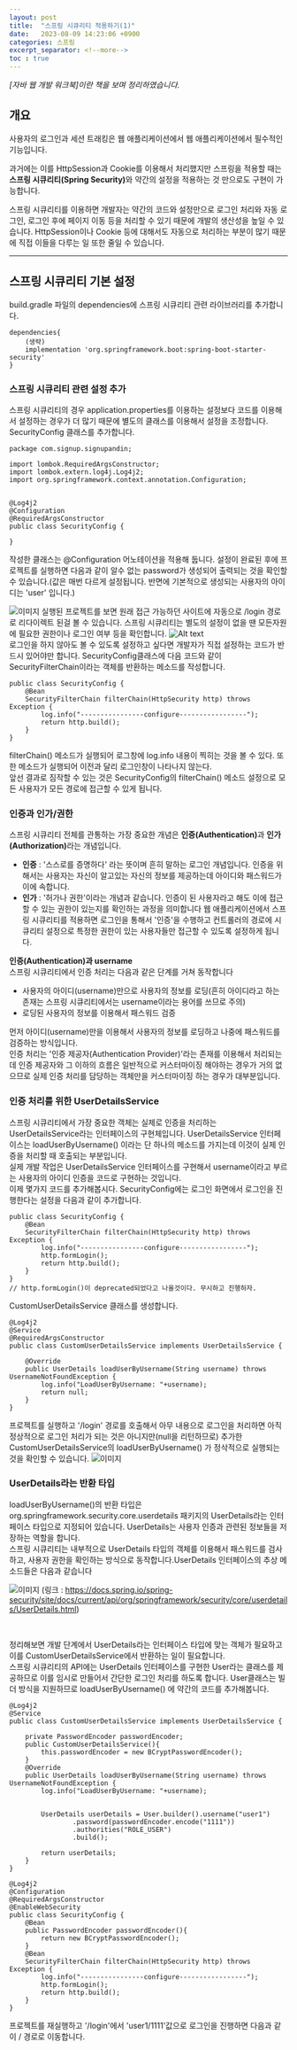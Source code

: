 ```yaml
---
layout: post
title:  "스프링 시큐리티 적용하기(1)"
date:   2023-08-09 14:23:06 +0900
categories: 스프링
excerpt_separator: <!--more-->
toc : true
---
```

<i>[자바 웹 개발 워크북]이란 책을 보며 정리하였습니다.</i>
## 개요
사용자의 로그인과 세션 트래킹은 웹 애플리케이션에서 웹 애플리케이션에서 필수적인 기능입니다.
<!--more-->
과거에는 이를 HttpSession과 Cookie를 이용해서 처리했지만 스프링을 적용할 때는 <b>스프링 시큐리티(Spring Security)</b>와 약간의 설정을 적용하는 것 만으로도 구현이 가능합니다.

스프링 시큐리티를 이용하면 개발자는 약간의 코드와 설정만으로 로그인 처리와 자동 로그인, 로그인 후에 페이지 이동 등을 처리할 수 있기 때문에 개발의 생산성을 높일 수 있습니다. HttpSession이나 Cookie 등에 대해서도 자동으로 처리하는 부분이 많기 때문에 직접 이들을 다루는 일 또한 줄일 수 있습니다.
***

## 스프링 시큐리티 기본 설정
build.gradle 파일의 dependencies에 스프링 시큐리티 관련 라이브러리를 추가합니다.
```
dependencies{
    (생략)
    implementation 'org.springframework.boot:spring-boot-starter-security'
}
```
### 스프링 시큐리티 관련 설정 추가
스프링 시큐리티의 경우 application.properties를 이용하는 설정보다 코드를 이용해서 설정하는 경우가 더 많기 때문에 별도의 클래스를 이용해서 설정을 조정합니다.<br>
SecurityConfig 클래스를 추가합니다.
```
package com.signup.signupandin;

import lombok.RequiredArgsConstructor;
import lombok.extern.log4j.Log4j2;
import org.springframework.context.annotation.Configuration;


@Log4j2
@Configuration
@RequiredArgsConstructor
public class SecurityConfig {

}
```
작성한 클래스는 @Configuration 어노테이션을 적용해 둡니다. 설정이 완료된 후에 프로젝트를 실행하면 다음과 같이 알수 없는 password가 생성되어 출력되는 것을 확인할 수 있습니다.(값은 매번 다르게 설정됩니다. 반면에 기본적으로 생성되는 사용자의 아이디는 'user' 입니다.)

![이미지](/assets/sp1.png)
실행된 프로젝트를 보면 원래 접근 가능하던 사이트에 자동으로 /login 경로로 리다이렉트 된걸 볼 수 있습니다. 스프링 시큐리티는 별도의 설정이 없을 땐 모든자원에 필요한 권한이나 로그인 여부 등을 확인합니다.
![Alt text](/assets/sp2.png)
<br>
로그인을 하지 않아도 볼 수 있도록 설정하고 싶다면 개발자가 직접 설정하는 코드가 반드시 있어야만 합니다. SecurityConfig클래스에 다음 코드와 같이 SecurityFilterChain이라는 객체를 반환하는 메소드를 작성합니다.
```
public class SecurityConfig {
    @Bean
    SecurityFilterChain filterChain(HttpSecurity http) throws Exception {
        log.info("----------------configure-----------------");
        return http.build();
    }
}
```
filterChain() 메소드가 실행되어 로그창에 log.info 내용이 찍히는 것을 볼 수 있다. 또한 메소드가 실행되어 이전과 달리 로그인창이 나타나지 않는다.
<br>
앞선 결과로 짐작할 수 있는 것은 SecurityConfig의 filterChain() 메소드 설정으로 모든 사용자가 모든 경로에 접근할 수 있게 됩니다.

### 인증과 인가/권한
스프링 시큐리티 전체를 관통하는 가장 중요한 개념은 <b>인증(Authentication)</b>과 <b>인가(Authorization)</b>라는 개념입니다.
- <b>인증</b> : '스스로를 증명하다' 라는 뜻이며 흔히 말하는 로그인 개념입니다. 인증을 위해서는 사용자는 자신이 알고있는 자신의 정보를 제공하는데 아이디와 패스워드가 이에 속합니다.
- <b>인가</b> : '허가나 권한'이라는 개념과 같습니다. 인증이 된 사용자라고 해도 이에 접근할 수 있는 권한이 있는지를 확인하는 과정을 의미합니다
웹 애플리케이션에서 스프링 시큐리티를 적용하면 로그인을 통해서 '인증'을 수행하고 컨트롤러의 경로에 시큐리티 설정으로 특정한 권한이 있는 사용자들만 접근할 수 있도록 설정하게 됩니다.

<b>인증(Authentication)과 username</b><br>
스프링 시큐리티에서 인증 처리는 다음과 같은 단계를 거쳐 동작합니다
- 사용자의 아이디(username)만으로 사용자의 정보를 로딩(흔히 아이디라고 하는 존재는 스프링 시큐리티에서는 username이라는 용어를 쓰므로 주의)
- 로딩된 사용자의 정보를 이용해서 패스워드 검증

먼저 아이디(username)만을 이용해서 사용자의 정보를 로딩하고 나중에 패스워드를 검증하는 방식입니다.<br>
인증 처리는 '인증 제공자(Authentication Provider)'라는 존재를 이용해서 처리되는데 인증 제공자와 그 이하의 흐름은 일반적으로 커스터마이징 해야하는 경우가 거의 없으므로 실제 인증 처리를 담당하는 객체만을 커스터마이징 하는 경우가 대부분입니다.

### 인증 처리를 위한 UserDetailsService
스프링 시큐리티에서 가장 중요한 객체는 실제로 인증을 처리하는 UserDetailsService라는 인터페이스의 구현체입니다. UserDetailsService 인터페이스는 loadUserByUsername() 이라는 단 하나의 메소드를 가지는데 이것이 실제 인증을 처리할 때 호출되는 부분입니다.
<br>
실제 개발 작업은 UserDetailsService 인터페이스를 구현해서 username이라고 부르는 사용자의 아이디 인증을 코드로 구현하는 것입니다.
<br>
이제 몇가지 코드를 추가해봅시다.
SecurityConfig에는 로그인 화면에서 로그인을 진행한다는 설정을 다음과 같이 추가합니다.
```
public class SecurityConfig {
    @Bean
    SecurityFilterChain filterChain(HttpSecurity http) throws Exception {
        log.info("----------------configure-----------------");
        http.formLogin();
        return http.build();
    }
}
// http.formLogin()이 deprecated되었다고 나올것이다. 무시하고 진행하자.
```

CustomUserDetailsService 클래스를 생성합니다.

```
@Log4j2
@Service
@RequiredArgsConstructor
public class CustomUserDetailsService implements UserDetailsService {

    @Override
    public UserDetails loadUserByUsername(String username) throws UsernameNotFoundException {
        log.info("LoadUserByUsername: "+username);
        return null;
    }
}
```
프로젝트를 실행하고 '/login' 경로를 호출해서 아무 내용으로 로그인을 처리하면 아직 정상적으로 로그인 처리가 되는 것은 아니지만(null을 리턴하므로) 추가한 CustomUserDetailsService의 loadUserByUsername() 가 정삭적으로 실행되는 것을 확인할 수 있습니다.
![이미지](/assets/sp3.png)

### UserDetails라는 반환 타입

loadUserByUsername()의 반환 타입은 org.springframework.security.core.userdetails 패키지의 UserDetails라는 인터페이스 타입으로 지정되어 있습니다. UserDetails는 사용자 인증과 관련된 정보들을 저장하는 역할을 합니다.<br>
스프링 시큐리티는 내부적으로 UserDetails 타입의 객체를 이용해서 패스워드를 검사하고, 사용자 권한을 확인하는 방식으로 동작합니다.UserDetails 인터페이스의 추상 메소드들은 다음과 같습니다

![이미지](/assets/UserDetailsAPI.png)
(링크 : https://docs.spring.io/spring-security/site/docs/current/api/org/springframework/security/core/userdetails/UserDetails.html)

<br>

정리해보면 개발 단계에서 UserDetails라는 인터페이스 타입에 맞는 객체가 필요하고 이를 CustomUserDetailsService에서 반환하는 일이 필요합니다.
<br>
스프링 시큐리티의 API에는 UserDetails 인터페이스를 구현한 User라는 클래스를 제공하므로 이를 임시로 만들어서 간단한 로그인 처리를 하도록 합니다. User클래스는 빌더 방식을 지원하므로 loadUserByUsername() 에 약간의 코드를 추가해봅니다.
```
@Log4j2
@Service
public class CustomUserDetailsService implements UserDetailsService {

    private PasswordEncoder passwordEncoder;
    public CustomUserDetailsService(){
        this.passwordEncoder = new BCryptPasswordEncoder();
    }
    @Override
    public UserDetails loadUserByUsername(String username) throws UsernameNotFoundException {
        log.info("LoadUserByUsername: "+username);


        UserDetails userDetails = User.builder().username("user1")
                .password(passwordEncoder.encode("1111"))
                .authorities("ROLE_USER")
                .build();

        return userDetails;
    }
}
```
```
@Log4j2
@Configuration
@RequiredArgsConstructor
@EnableWebSecurity
public class SecurityConfig {
    @Bean
    public PasswordEncoder passwordEncoder(){
        return new BCryptPasswordEncoder();
    }
    @Bean
    SecurityFilterChain filterChain(HttpSecurity http) throws Exception {
        log.info("----------------configure-----------------");
        http.formLogin();
        return http.build();
    }
}
```
프로젝트를 재실행하고 '/login'에서 'user1/1111'값으로 로그인을 진행하면 다음과 같이 / 경로로 이동합니다.